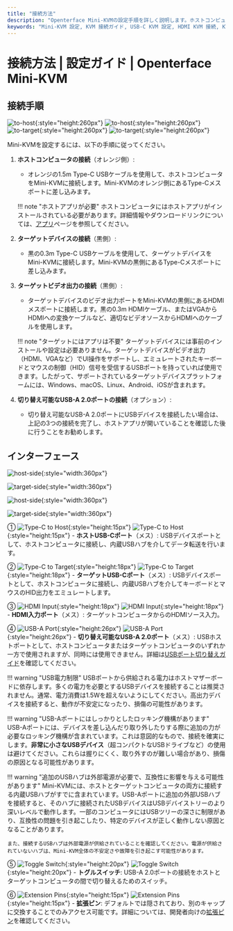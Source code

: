 ```yaml
---
title: "接続方法"
description: "Openterface Mini-KVMの設定手順を詳しく説明します。ホストコンピュータとターゲットデバイスをUSB-C、HDMI、周辺機器接続の詳細な手順で接続する方法を学びます。インターフェースの説明や重要な設定のヒントも含まれています。"
keywords: "Mini-KVM 設定, KVM 接続ガイド, USB-C KVM 設定, HDMI KVM 接続, KVM インストールガイド, コンピュータ周辺機器設定, USBデバイス接続, KVM インターフェースガイド, ヘッドレスコンピュータ設定, KVM 構成"
---
```


# **接続方法** | 設定ガイド | Openterface Mini-KVM

## 接続手順

![to-host](https://assets.openterface.com/images/product/to-host.svg#only-light){:style="height:260px"} ![to-host](https://assets.openterface.com/images/product/to-host_1.svg#only-dark){:style="height:260px"}
![to-target](https://assets.openterface.com/images/product/to-target.svg#only-light){:style="height:260px"} ![to-target](https://assets.openterface.com/images/product/to-target_1.svg#only-dark){:style="height:260px"}

Mini-KVMを設定するには、以下の手順に従ってください。

1. **ホストコンピュータの接続**（オレンジ側）:
    - オレンジの1.5m Type-C USBケーブルを使用して、ホストコンピュータをMini-KVMに接続します。Mini-KVMのオレンジ側にあるType-Cメスポートに差し込みます。

    !!! note "ホストアプリが必要"
        ホストコンピュータにはホストアプリがインストールされている必要があります。詳細情報やダウンロードリンクについては、[アプリ](/app)ページを参照してください。

2. **ターゲットデバイスの接続**（黒側）:
    - 黒の0.3m Type-C USBケーブルを使用して、ターゲットデバイスをMini-KVMに接続します。Mini-KVMの黒側にあるType-Cメスポートに差し込みます。

3. **ターゲットビデオ出力の接続**（黒側）:
    - ターゲットデバイスのビデオ出力ポートをMini-KVMの黒側にあるHDMIメスポートに接続します。黒の0.3m HDMIケーブル、またはVGAからHDMIへの変換ケーブルなど、適切なビデオソースからHDMIへのケーブルを使用します。

    !!! note "ターゲットにはアプリは不要"
        ターゲットデバイスには事前のインストールや設定は必要ありません。ターゲットデバイスがビデオ出力（HDMI、VGAなど）でUI操作をサポートし、エミュレートされたキーボードとマウスの制御（HID）信号を受信するUSBポートを持っていれば使用できます。したがって、サポートされているターゲットデバイスプラットフォームには、Windows、macOS、Linux、Android、iOSが含まれます。

4. **切り替え可能なUSB-A 2.0ポートの接続**（オプション）:
    - 切り替え可能なUSB-A 2.0ポートにUSBデバイスを接続したい場合は、上記の3つの接続を完了し、ホストアプリが開いていることを確認した後に行うことをお勧めします。

## インターフェース

![host-side](https://assets.openterface.com/images/product/host-htc.svg#only-light){:style="width:360px"}

![target-side](https://assets.openterface.com/images/product/target-htc.svg#only-light){:style="width:360px"}

![host-side](https://assets.openterface.com/images/product/host-htc_1.svg#only-dark){:style="width:360px"}

![target-side](https://assets.openterface.com/images/product/target-htc_1.svg#only-dark){:style="width:360px"}

① ![Type-C to Host](https://assets.openterface.com/images/shell-icons/host.svg#only-light){:style="height:15px"} ![Type-C to Host](https://assets.openterface.com/images/shell-icons/host_1.svg#only-dark){:style="height:15px"} - **ホストUSB-Cポート**（メス）: USBデバイスポートとして、ホストコンピュータに接続し、内蔵USBハブを介してデータ転送を行います。

② ![Type-C to Target](https://assets.openterface.com/images/shell-icons/target.svg#only-light){:style="height:18px"} ![Type-C to Target](https://assets.openterface.com/images/shell-icons/target_1.svg#only-dark){:style="height:18px"} - **ターゲットUSB-Cポート**（メス）: USBデバイスポートとして、ホストコンピュータに接続し、内蔵USBハブを介してキーボードとマウスのHID出力をエミュレートします。

③ ![HDMI Input](https://assets.openterface.com/images/shell-icons/input.svg#only-light){:style="height:18px"} ![HDMI Input](https://assets.openterface.com/images/shell-icons/input_1.svg#only-dark){:style="height:18px"} - **HDMI入力ポート**（メス）: ターゲットコンピュータからのHDMIソース入力。

④ ![USB-A Port](https://assets.openterface.com/images/shell-icons/switchable-usb.svg#only-light){:style="height:26px"} ![USB-A Port](https://assets.openterface.com/images/shell-icons/switchable-usb_1.svg#only-dark){:style="height:26px"} - **切り替え可能なUSB-A 2.0ポート**（メス）: USBホストポートとして、ホストコンピュータまたはターゲットコンピュータのいずれか一方で使用されますが、同時には使用できません。詳細は[USBポート切り替えガイド](../usb-switch)を確認してください。

!!! warning "USB電力制限"
    USBポートから供給される電力はホストマザーボードに依存します。多くの電力を必要とするUSBデバイスを接続することは推奨されません。通常、電力消費は1.5Wを超えないようにしてください。高出力デバイスを接続すると、動作が不安定になったり、損傷の可能性があります。

!!! warning "USB-Aポートにはしっかりとしたロッキング機構があります"
    USB-Aポートには、デバイスを差し込んだり取り外したりする際に追加の力が必要なロッキング機構が含まれています。これは意図的なもので、接続を確実にします。**非常に小さなUSBデバイス**（超コンパクトなUSBドライブなど）の使用は避けてください。これらは握りにくく、取り外すのが難しい場合があり、損傷の原因となる可能性があります。

!!! warning "追加のUSBハブは外部電源が必要で、互換性に影響を与える可能性があります"
    Mini-KVMには、ホストとターゲットコンピュータの両方に接続する内蔵USBハブがすでに含まれています。USB-Aポートに追加の外部USBハブを接続すると、そのハブに接続されたUSBデバイスはUSBデバイストリーのより深いレベルで動作します。一部のコンピュータにはUSBツリーの深さに制限があり、互換性の問題を引き起こしたり、特定のデバイスが正しく動作しない原因となることがあります。

    また、接続するUSBハブは外部電源が供給されていることを確認してください。電源が供給されていないハブは、Mini-KVM全体の不安定さや故障を引き起こす可能性があります。

⑤ ![Toggle Switch](https://assets.openterface.com/images/shell-icons/toggle-h-t.svg#only-light){:style="height:20px"} ![Toggle Switch](https://assets.openterface.com/images/shell-icons/toggle-h-t_1.svg#only-dark){:style="height:20px"} - **トグルスイッチ**: USB-A 2.0ポートの接続をホストとターゲットコンピュータの間で切り替えるためのスイッチ。

⑥ ![Extension Pins](https://assets.openterface.com/images/shell-icons/pins.svg#only-light){:style="height:15px"} ![Extension Pins](https://assets.openterface.com/images/shell-icons/pins_1.svg#only-dark){:style="height:15px"} - **拡張ピン**: デフォルトでは隠されており、別のキャップに交換することでのみアクセス可能です。詳細については、開発者向けの[拡張ピン](../extension-pins)を確認してください。